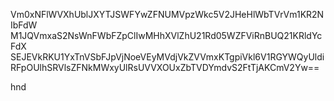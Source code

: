 Vm0xNFlWVXhUblJXYTJSWFYwZFNUMVpzWkc5V2JHeHlWbTVrVm1KR2NIbFdW
M1JQVmxaS2NsWnFWbFZpClIwMHhXVlZhU21Rd05WZFViRnBUQ21KRldYcFdX
SEJEVkRKU1YxTnVSbFJpVjNoeVEyMVdjVkZVVmxKTgpiVkl6V1RGYWQyUldi
RFpOUlhSRVlsZFNkMWxyUlRsUVVXOUxZbTVDYmdvS2FtTjAKCmV2Yw==

hnd
